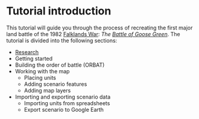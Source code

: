 # Tutorial introduction

This tutorial will guide you through the process of recreating the first major land battle of the 1982 [Falklands War](https://en.wikipedia.org/wiki/Falklands_War):
_The [Battle of Goose Green](https://en.wikipedia.org/wiki/Battle_of_Goose_Green)_. The tutorial is divided into the following sections:

- [Research](research.md)
- Getting started
- Building the order of battle (ORBAT)
- Working with the map
  - Placing units
  - Adding scenario features
  - Adding map layers
- Importing and exporting scenario data
  - Importing units from spreadsheets
  - Export scenario to Google Earth
